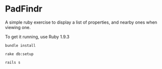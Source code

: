 PadFindr
========

A simple ruby exercise to display a list of properties, and nearby ones when viewing one.

To get it running, use Ruby 1.9.3

`bundle install`

`rake db:setup`

`rails s`
